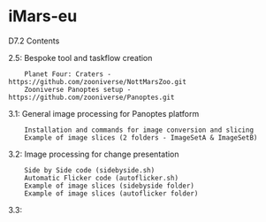 # iMars-eu
D7.2 Contents

2.5: Bespoke tool and taskflow creation
	
		Planet Four: Craters - https://github.com/zooniverse/NottMarsZoo.git
		Zooniverse Panoptes setup - https://github.com/zooniverse/Panoptes.git

3.1: General image processing for Panoptes platform

		Installation and commands for image conversion and slicing
		Example of image slices (2 folders - ImageSetA & ImageSetB)

3.2: Image processing for change presentation

		Side by Side code (sidebyside.sh)
		Automatic Flicker code (autoflicker.sh)
		Example of image slices (sidebyside folder)
		Example of image slices (autoflicker folder)

3.3: 

